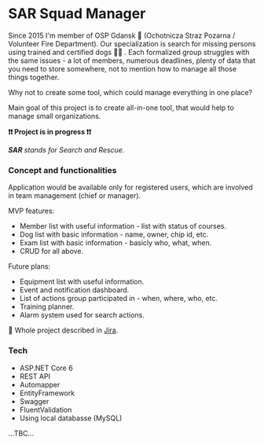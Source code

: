 # SAR Squad Manager

Since 2015 I'm member of OSP Gdansk :fire_engine: (Ochotnicza Straz Pozarna / Volunteer Fire Department). Our specialization is 
search for missing persons using trained and certified dogs :service_dog: . Each formalized group struggles with the same issues - 
a lot of members, numerous deadlines, plenty of data that you need to store somewhere, not to mention how to manage
all those things together.

Why not to create some tool, which could manage everything in one place?

Main goal of this project is to create all-in-one tool, that would help to manage small organizations.

**:exclamation::exclamation: Project is in progress :exclamation::exclamation:**

_**SAR** stands for Search and Rescue._

### Concept and functionalities

Application would be available only for registered users, which are involved in team management (chief or manager).

MVP features:
- Member list with useful information - list with status of courses.
- Dog list with basic information - name, owner, chip id, etc.
- Exam list with basic information - basicly who, what, when.
- CRUD for all above.

Future plans:
- Equipment list with useful information.
- Event and notification dashboard.
- List of actions group participated in - when, where, who, etc.
- Training planner.
- Alarm system used for search actions.

:raised_hands: Whole project described in [Jira](https://team-1622654323870.atlassian.net/jira/software/projects/SQM/boards/2).

### Tech
- ASP.NET Core 6
- REST API
- Automapper
- EntityFramework
- Swagger
- FluentValidation
- Using local databasse (MySQL)

...TBC...

